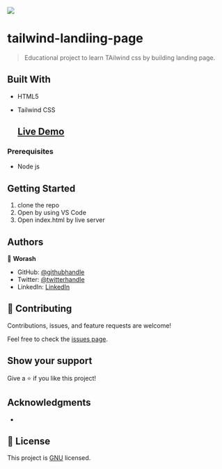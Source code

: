 ![](https://img.shields.io/badge/Microverse-blueviolet)

# tailwind-landiing-page

> Educational project to learn TAilwind css by building landing page.

## Built With

- HTML5
- Tailwind CSS

  ## [Live Demo](https://worashf.github.io/tailwind-landing-page/)

### Prerequisites

- Node js

## Getting Started

1. clone the repo
2. Open by using VS Code
3. Open index.html by live server

## Authors

👤 **Worash**

- GitHub: [@githubhandle](https://github.com/worashf)
- Twitter: [@twitterhandle](https://twitter.com/WorashAboche)
- LinkedIn: [LinkedIn](https://www.linkedin.com/in/worash-abocherugn-a02219154/)

## 🤝 Contributing

Contributions, issues, and feature requests are welcome!

Feel free to check the [issues page](../../issues/).

## Show your support

Give a ⭐️ if you like this project!

## Acknowledgments

-

## 📝 License

This project is [GNU](./LICENSE) licensed.
